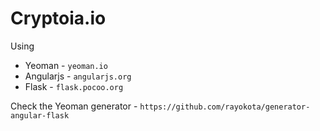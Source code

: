# Cryptoia.io

Using  
* Yeoman - `yeoman.io`
* Angularjs - `angularjs.org`
* Flask - `flask.pocoo.org`

Check the Yeoman generator - `https://github.com/rayokota/generator-angular-flask`